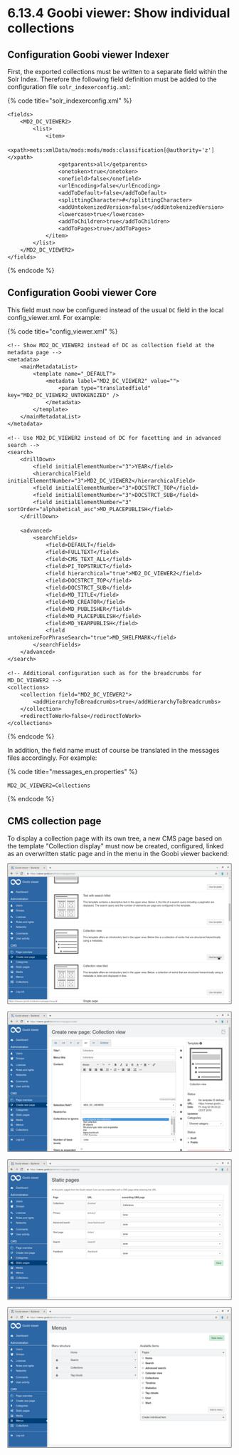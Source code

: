 # 6.13.4 Goobi viewer: Show individual collections

## Configuration Goobi viewer Indexer

First, the exported collections must be written to a separate field within the Solr Index. Therefore the following field definition must be added to the configuration file `solr_indexerconfig.xml`:

{% code title="solr\_indexerconfig.xml" %}
```markup
<fields>
    <MD2_DC_VIEWER2>
        <list>
            <item>
                <xpath>mets:xmlData/mods:mods/mods:classification[@authority='z']</xpath>
                <getparents>all</getparents>
                <onetoken>true</onetoken>
                <onefield>false</onefield>
                <urlEncoding>false</urlEncoding>
                <addToDefault>false</addToDefault>
                <splittingCharacter>#</splittingCharacter>
                <addUntokenizedVersion>false</addUntokenizedVersion>
                <lowercase>true</lowercase>
                <addToChildren>true</addToChildren>
                <addToPages>true</addToPages>
            </item>
        </list>
    </MD2_DC_VIEWER2>
</fields>
```
{% endcode %}

## Configuration Goobi viewer Core

This field must now be configured instead of the usual `DC` field in the local config\_viewer.xml. For example:

{% code title="config\_viewer.xml" %}
```markup
<!-- Show MD2_DC_VIEWER2 instead of DC as collection field at the metadata page -->
<metadata>
    <mainMetadataList>
        <template name="_DEFAULT">
            <metadata label="MD2_DC_VIEWER2" value="">
                <param type="translatedfield" key="MD2_DC_VIEWER2_UNTOKENIZED" />
            </metadata>
        </template>
    </mainMetadataList>
</metadata>

<!-- Use MD2_DC_VIEWER2 instead of DC for facetting and in advanced search -->
<search>
    <drillDown>
        <field initialElementNumber="3">YEAR</field>
        <hierarchicalField initialElementNumber="3">MD2_DC_VIEWER2</hierarchicalField>
        <field initialElementNumber="3">DOCSTRCT_TOP</field>
        <field initialElementNumber="3">DOCSTRCT_SUB</field>
        <field initialElementNumber="3" sortOrder="alphabetical_asc">MD_PLACEPUBLISH</field>
    </drillDown>
    
    <advanced>
        <searchFields>
            <field>DEFAULT</field>
            <field>FULLTEXT</field>
            <field>CMS_TEXT_ALL</field>
            <field>PI_TOPSTRUCT</field>
            <field hierarchical="true">MD2_DC_VIEWER2</field>
            <field>DOCSTRCT_TOP</field>
            <field>DOCSTRCT_SUB</field>
            <field>MD_TITLE</field>
            <field>MD_CREATOR</field>
            <field>MD_PUBLISHER</field>
            <field>MD_PLACEPUBLISH</field>
            <field>MD_YEARPUBLISH</field>
            <field untokenizeForPhraseSearch="true">MD_SHELFMARK</field>
        </searchFields>
    </advanced>
</search>

<!-- Additional configuration such as for the breadcrumbs for MD_DC_VIEWER2 -->
<collections>
    <collection field="MD2_DC_VIEWER2">
        <addHierarchyToBreadcrumbs>true</addHierarchyToBreadcrumbs>
    </collection>
    <redirectToWork>false</redirectToWork>
</collections>
```
{% endcode %}

In addition, the field name must of course be translated in the messages files accordingly. For example:

{% code title="messages\_en.properties" %}
```text
MD2_DC_VIEWER2=Collections
```
{% endcode %}

## CMS collection page

To display a collection page with its own tree, a new CMS page based on the template "Collection display" must now be created, configured, linked as an overwritten static page and in the menu in the Goobi viewer backend:

![Creation of a new CMS page based on the template &quot;Collection display&quot;.](../../.gitbook/assets/6.13.4-create-new-page.png)

![The CMS page is configured and published as desired.](../../.gitbook/assets/6.13.4-edit-page.png)

![The new CMS page is defined as a static page for the collections.](../../.gitbook/assets/6.13.4-set-static-page.png)

![The CMS page is linked in the menu](../../.gitbook/assets/6.13.4-add-to-menu.png)

